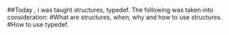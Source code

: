 ##Today , i was taught structures, typedef. The following was taken into consideration:
#What are structures, when, why and how to use structures.
#How to use typedef.
